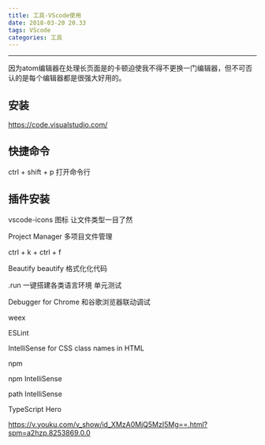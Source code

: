 ```yaml
---
title: 工具-VScode使用
date: 2018-03-20 20.33
tags: VScode
categories: 工具
---
```


--------------------------------------------------------------------------------

因为atom编辑器在处理长页面是的卡顿迫使我不得不更换一门编辑器，但不可否认的是每个编辑器都是很强大好用的。

<!-- more -->

## 安装

https://code.visualstudio.com/

## 快捷命令

ctrl + shift + p 打开命令行

 
## 插件安装

vscode-icons 图标 让文件类型一目了然

Project Manager  多项目文件管理

ctrl + k + ctrl + f

Beautify  beautify  格式化化代码

.run 一键搭建各类语言环境  单元测试 

Debugger for Chrome 和谷歌浏览器联动调试

weex

ESLint

IntelliSense for CSS class names in HTML

npm

npm IntelliSense

path IntelliSense

TypeScript Hero

https://v.youku.com/v_show/id_XMzA0MjQ5MzI5Mg==.html?spm=a2hzp.8253869.0.0